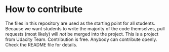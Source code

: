 # How to contribute

The files in this repository are used as the starting point for all students. Because we want students to write the majority of the code themselves, pull requests (most likely) will _not_ be merged into the project.
This is a project from Udacity Team. Contribution is free. Anybody can contribute openly.
Check the README file for details.